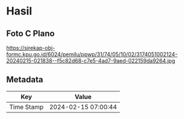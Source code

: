 # Hasil

## Foto C Plano

https://sirekap-obj-formc.kpu.go.id/6024/pemilu/ppwp/31/74/05/10/02/3174051002124-20240215-021838--f5c82d68-c7e5-4ad7-9aed-022159da9264.jpg


## Metadata

| Key        | Value               |
| ---------- | ------------------- |
| Time Stamp | 2024-02-15 07:00:44 |



